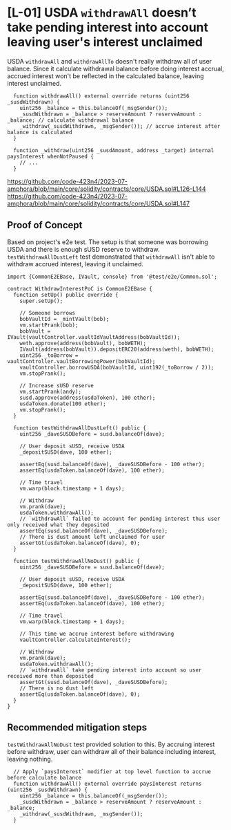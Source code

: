 # [L-01] USDA `withdrawAll` doesn’t take pending interest into account leaving user's interest unclaimed
USDA `withdrawAll` and `withdrawAllTo` doesn't really withdraw all of user balance. Since it calculate withdrawal balance before doing interest accrual, accrued interest won't be reflected in the calculated balance, leaving interest unclaimed.
```
  function withdrawAll() external override returns (uint256 _susdWithdrawn) {
    uint256 _balance = this.balanceOf(_msgSender());
    _susdWithdrawn = _balance > reserveAmount ? reserveAmount : _balance; // calculate withdrawal balance
    _withdraw(_susdWithdrawn, _msgSender()); // accrue interest after balance is calculated
  }

  function _withdraw(uint256 _susdAmount, address _target) internal paysInterest whenNotPaused {
    // ...
  }
```
https://github.com/code-423n4/2023-07-amphora/blob/main/core/solidity/contracts/core/USDA.sol#L126-L144
https://github.com/code-423n4/2023-07-amphora/blob/main/core/solidity/contracts/core/USDA.sol#L147

## Proof of Concept
Based on project's e2e test. The setup is that someone was borrowing USDA and there is enough sUSD reserve to withdraw. `testWithdrawAllDustLeft` test demonstrated that `withdrawAll` isn't able to withdraw accrued interest, leaving it unclaimed.
```
import {CommonE2EBase, IVault, console} from '@test/e2e/Common.sol';

contract WithdrawInterestPoC is CommonE2EBase {
  function setUp() public override {
    super.setUp();

    // Someone borrows
    bobVaultId = _mintVault(bob);
    vm.startPrank(bob);
    bobVault = IVault(vaultController.vaultIdVaultAddress(bobVaultId));
    weth.approve(address(bobVault), bobWETH);
    IVault(address(bobVault)).depositERC20(address(weth), bobWETH);
    uint256 _toBorrow = vaultController.vaultBorrowingPower(bobVaultId);
    vaultController.borrowUSDA(bobVaultId, uint192(_toBorrow / 2));
    vm.stopPrank();

    // Increase sUSD reserve
    vm.startPrank(andy);
    susd.approve(address(usdaToken), 100 ether);
    usdaToken.donate(100 ether);
    vm.stopPrank();
  }

  function testWithdrawAllDustLeft() public {
    uint256 _daveSUSDBefore = susd.balanceOf(dave);

    // User deposit sUSD, receive USDA
    _depositSUSD(dave, 100 ether);

    assertEq(susd.balanceOf(dave), _daveSUSDBefore - 100 ether);
    assertEq(usdaToken.balanceOf(dave), 100 ether);

    // Time travel
    vm.warp(block.timestamp + 1 days);

    // Withdraw
    vm.prank(dave);
    usdaToken.withdrawAll();
    // `withdrawAll` failed to account for pending interest thus user only received what they deposited
    assertEq(susd.balanceOf(dave), _daveSUSDBefore);
    // There is dust amount left unclaimed for user
    assertGt(usdaToken.balanceOf(dave), 0);
  }

  function testWithdrawAllNoDust() public {
    uint256 _daveSUSDBefore = susd.balanceOf(dave);

    // User deposit sUSD, receive USDA
    _depositSUSD(dave, 100 ether);

    assertEq(susd.balanceOf(dave), _daveSUSDBefore - 100 ether);
    assertEq(usdaToken.balanceOf(dave), 100 ether);

    // Time travel
    vm.warp(block.timestamp + 1 days);

    // This time we accrue interest before withdrawing
    vaultController.calculateInterest();

    // Withdraw
    vm.prank(dave);
    usdaToken.withdrawAll();
    // `withdrawAll` take pending interest into account so user received more than deposited
    assertGt(susd.balanceOf(dave), _daveSUSDBefore);
    // There is no dust left
    assertEq(usdaToken.balanceOf(dave), 0);
  }
}
```

## Recommended mitigation steps
`testWithdrawAllNoDust` test provided solution to this. By accruing interest before withdraw, user can withdraw all of their balance including interest, leaving nothing.
```
  // Apply `paysInterest` modifier at top level function to accrue before calculate balance
  function withdrawAll() external override paysInterest returns (uint256 _susdWithdrawn) {
    uint256 _balance = this.balanceOf(_msgSender());
    _susdWithdrawn = _balance > reserveAmount ? reserveAmount : _balance;
    _withdraw(_susdWithdrawn, _msgSender());
  }
```